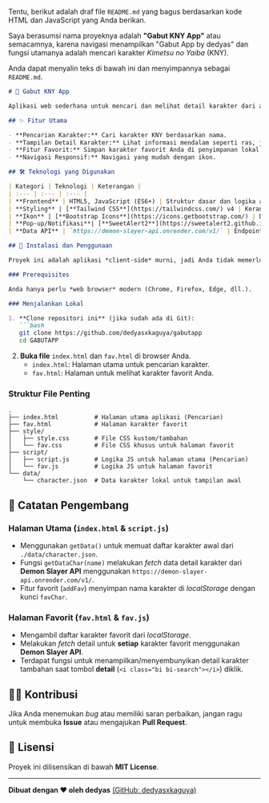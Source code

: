 Tentu, berikut adalah draf file `README.md` yang bagus berdasarkan kode HTML dan JavaScript yang Anda berikan.

Saya berasumsi nama proyeknya adalah **"Gabut KNY App"** atau semacamnya, karena navigasi menampilkan "Gabut App by dedyas" dan fungsi utamanya adalah mencari karakter *Kimetsu no Yaiba* (KNY).

Anda dapat menyalin teks di bawah ini dan menyimpannya sebagai `README.md`.

````markdown
# 🦋 Gabut KNY App

Aplikasi web sederhana untuk mencari dan melihat detail karakter dari anime/manga **Kimetsu no Yaiba (Demon Slayer)**. Proyek ini dibangun dengan fokus pada UI/UX yang responsif menggunakan **Tailwind CSS**.

## ✨ Fitur Utama

- **Pencarian Karakter:** Cari karakter KNY berdasarkan nama.
- **Tampilan Detail Karakter:** Lihat informasi mendalam seperti ras, jenis kelamin, usia, gaya bertarung, afiliasi, dan kutipan (quote).
- **Fitur Favorit:** Simpan karakter favorit Anda di penyimpanan lokal (*local storage*).
- **Navigasi Responsif:** Navigasi yang mudah dengan ikon.

## 🛠️ Teknologi yang Digunakan

| Kategori | Teknologi | Keterangan |
| :--- | :--- | :--- |
| **Frontend** | HTML5, JavaScript (ES6+) | Struktur dasar dan logika aplikasi. |
| **Styling** | [**Tailwind CSS**](https://tailwindcss.com/) v4 | Kerangka kerja CSS utility-first untuk styling cepat dan responsif. |
| **Ikon** | [**Bootstrap Icons**](https://icons.getbootstrap.com/) | Digunakan untuk ikon navigasi dan aksi. |
| **Pop-up/Notifikasi**| [**SweetAlert2**](https://sweetalert2.github.io/) | Untuk notifikasi yang menarik (misalnya, pesan error). |
| **Data API** | `https://demon-slayer-api.onrender.com/v1/` | Endpoint untuk mengambil data detail karakter KNY. |

## 🚀 Instalasi dan Penggunaan

Proyek ini adalah aplikasi *client-side* murni, jadi Anda tidak memerlukan *backend* atau proses *build* yang rumit.

### Prerequisites

Anda hanya perlu *web browser* modern (Chrome, Firefox, Edge, dll.).

### Menjalankan Lokal

1. **Clone repositori ini** (jika sudah ada di Git):
   ```bash
   git clone https://github.com/dedyasxkaguya/gabutapp
   cd GABUTAPP
````

2.  **Buka file** `index.html` dan `fav.html` di browser Anda.
      * `index.html`: Halaman utama untuk pencarian karakter.
      * `fav.html`: Halaman untuk melihat karakter favorit Anda.

### Struktur File Penting

```
.
├── index.html          # Halaman utama aplikasi (Pencarian)
├── fav.html            # Halaman karakter favorit
├── style/
│   ├── style.css       # File CSS kustom/tambahan
│   └── fav.css         # File CSS khusus untuk halaman favorit
├── script/
│   ├── script.js       # Logika JS untuk halaman utama (Pencarian)
│   └── fav.js          # Logika JS untuk halaman favorit
└── data/
    └── character.json  # Data karakter lokal untuk tampilan awal
```

## 📝 Catatan Pengembang

### Halaman Utama (`index.html` & `script.js`)

  - Menggunakan `getData()` untuk memuat daftar karakter awal dari `./data/character.json`.
  - Fungsi `getDataChar(name)` melakukan *fetch* data detail karakter dari **Demon Slayer API** menggunakan `https://demon-slayer-api.onrender.com/v1/`.
  - Fitur favorit (`addFav`) menyimpan nama karakter di *localStorage* dengan kunci `favChar`.

### Halaman Favorit (`fav.html` & `fav.js`)

  - Mengambil daftar karakter favorit dari *localStorage*.
  - Melakukan *fetch* detail untuk **setiap** karakter favorit menggunakan **Demon Slayer API**.
  - Terdapat fungsi untuk menampilkan/menyembunyikan detail karakter tambahan saat tombol **detail** (`<i class="bi bi-search"></i>`) diklik.

## 🧑‍💻 Kontribusi

Jika Anda menemukan *bug* atau memiliki saran perbaikan, jangan ragu untuk membuka **Issue** atau mengajukan **Pull Request**.

## 📄 Lisensi

Proyek ini dilisensikan di bawah **MIT License**.

-----

**Dibuat dengan ❤️ oleh dedyas**
[(GitHub: dedyasxkaguya)](https://github.com/dedyasxkaguya)

```
```